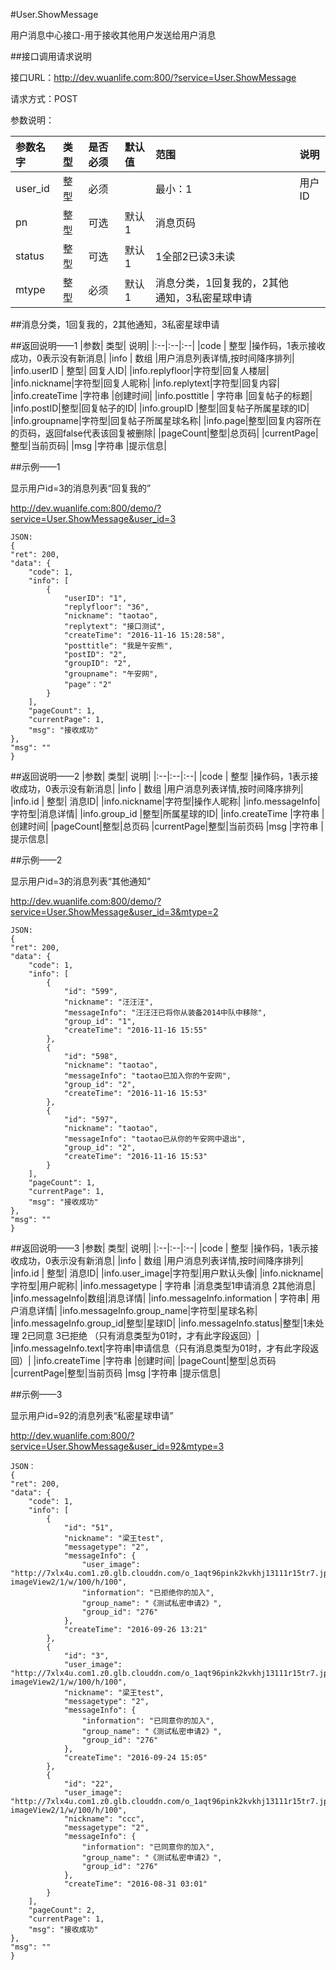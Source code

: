 #User.ShowMessage

用户消息中心接口-用于接收其他用户发送给用户消息

##接口调用请求说明

接口URL：http://dev.wuanlife.com:800/?service=User.ShowMessage

请求方式：POST

参数说明：

|参数名字   | 类型|  是否必须   | 默认值   | 范围      |  说明|
|:--|:--|:--|:--|:--|:--|
|user_id    |   整型| 必须     ||           最小：1  |  用户ID|
|pn|整型|可选|默认1|消息页码|
|status|整型|可选|默认1|1全部2已读3未读|
|mtype|整型|必须|默认1|消息分类，1回复我的，2其他通知，3私密星球申请|

##消息分类，1回复我的，2其他通知，3私密星球申请

##返回说明——1
|参数|        类型|   说明|
|:--|:--|:--|
|code  |  整型  |操作码，1表示接收成功，0表示没有新消息|
|info   | 数组  |用户消息列表详情,按时间降序排列|
|info.userID | 整型| 回复人ID|
|info.replyfloor|字符型|回复人楼层|
|info.nickname|字符型|回复人昵称|
|info.replytext|字符型|回复内容|
|info.createTime |字符串 |创建时间|
|info.posttitle  | 字符串  |回复帖子的标题|
|info.postID|整型|回复帖子的ID|
|info.groupID |整型|回复帖子所属星球的ID|
|info.groupname|字符型|回复帖子所属星球名称|
|info.page|整型|回复内容所在的页码，返回false代表该回复被删除|
|pageCount|整型|总页码|
|currentPage|整型|当前页码|
|msg |字符串 |提示信息|

##示例——1

显示用户id=3的消息列表“回复我的”

http://dev.wuanlife.com:800/demo/?service=User.ShowMessage&user_id=3

    JSON:
    {
    "ret": 200,
    "data": {
        "code": 1,
        "info": [
            {
                "userID": "1",
                "replyfloor": "36",
                "nickname": "taotao",
                "replytext": "接口测试",
                "createTime": "2016-11-16 15:28:58",
                "posttitle": "我是午安熊",
                "postID": "2",
                "groupID": "2",
                "groupname": "午安网",
                "page"："2"
            }
        ],
        "pageCount": 1,
        "currentPage": 1,
        "msg": "接收成功"
    },
    "msg": ""
    }

##返回说明——2
|参数|        类型|   说明|
|:--|:--|:--|
|code  |  整型  |操作码，1表示接收成功，0表示没有新消息|
|info   | 数组  |用户消息列表详情,按时间降序排列|
|info.id | 整型| 消息ID|
|info.nickname|字符型|操作人昵称|
|info.messageInfo|字符型|消息详情|
|info.group_id |整型|所属星球的ID|
|info.createTime |字符串 |创建时间|
|pageCount|整型|总页码
|currentPage|整型|当前页码
|msg |字符串 |提示信息|

##示例——2

显示用户id=3的消息列表“其他通知”

http://dev.wuanlife.com:800/demo/?service=User.ShowMessage&user_id=3&mtype=2

    JSON:
    {
    "ret": 200,
    "data": {
        "code": 1,
        "info": [
            {
                "id": "599",
                "nickname": "汪汪汪",
                "messageInfo": "汪汪汪已将你从装备2014中队中移除",
                "group_id": "1",
                "createTime": "2016-11-16 15:55"
            },
            {
                "id": "598",
                "nickname": "taotao",
                "messageInfo": "taotao已加入你的午安网",
                "group_id": "2",
                "createTime": "2016-11-16 15:53"
            },
            {
                "id": "597",
                "nickname": "taotao",
                "messageInfo": "taotao已从你的午安网中退出",
                "group_id": "2",
                "createTime": "2016-11-16 15:53"
            }
        ],
        "pageCount": 1,
        "currentPage": 1,
        "msg": "接收成功"
    },
    "msg": ""
    }

##返回说明——3
|参数|        类型|   说明|
|:--|:--|:--|
|code  |  整型  |操作码，1表示接收成功，0表示没有新消息|
|info   | 数组  |用户消息列表详情,按时间降序排列|
|info.id | 整型| 消息ID|
|info.user_image|字符型|用户默认头像|
|info.nickname|字符型|用户昵称|
|info.messagetype  | 字符串  |消息类型1申请消息 2其他消息|
|info.messageInfo|数组|消息详情|
|info.messageInfo.information | 字符串| 用户消息详情|
|info.messageInfo.group_name|字符型|星球名称|
|info.messageInfo.group_id|整型|星球ID|
|info.messageInfo.status|整型|1未处理 2已同意 3已拒绝 （只有消息类型为01时，才有此字段返回）|
|info.messageInfo.text|字符串|申请信息（只有消息类型为01时，才有此字段返回）|
|info.createTime |字符串 |创建时间|
|pageCount|整型|总页码
|currentPage|整型|当前页码
|msg |字符串 |提示信息|


##示例——3

显示用户id=92的消息列表“私密星球申请”

http://dev.wuanlife.com:800/?service=User.ShowMessage&user_id=92&mtype=3

    JSON：
    {
    "ret": 200,
    "data": {
        "code": 1,
        "info": [
            {
                "id": "51",
                "nickname": "梁王test",
                "messagetype": "2",
                "messageInfo": {
                    "user_image": "http://7xlx4u.com1.z0.glb.clouddn.com/o_1aqt96pink2kvkhj13111r15tr7.jpg?imageView2/1/w/100/h/100",
                    "information": "已拒绝你的加入",
                    "group_name": "《测试私密申请2》",
                    "group_id": "276"
                },
                "createTime": "2016-09-26 13:21"
            },
            {
                "id": "3",
                "user_image": "http://7xlx4u.com1.z0.glb.clouddn.com/o_1aqt96pink2kvkhj13111r15tr7.jpg?imageView2/1/w/100/h/100",
                "nickname": "梁王test",
                "messagetype": "2",
                "messageInfo": {
                    "information": "已同意你的加入",
                    "group_name": "《测试私密申请2》",
                    "group_id": "276"
                },
                "createTime": "2016-09-24 15:05"
            },
            {
                "id": "22",
                "user_image": "http://7xlx4u.com1.z0.glb.clouddn.com/o_1aqt96pink2kvkhj13111r15tr7.jpg?imageView2/1/w/100/h/100",
                "nickname": "ccc",
                "messagetype": "2",
                "messageInfo": {
                    "information": "已同意你的加入",
                    "group_name": "《测试私密申请2》",
                    "group_id": "276"
                },
                "createTime": "2016-08-31 03:01"
            }
        ],
        "pageCount": 2,
        "currentPage": 1,
        "msg": "接收成功"
    },
    "msg": ""
    }